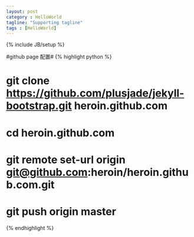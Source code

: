 ```yaml
---
layout: post
category : HelloWorld
tagline: "Supporting tagline"
tags : [HelloWorld]
---
```

{% include JB/setup %}

#github page 配置#
{% highlight python %}
# git clone https://github.com/plusjade/jekyll-bootstrap.git heroin.github.com
# cd heroin.github.com
# git remote set-url origin git@github.com:heroin/heroin.github.com.git
# git push origin master
{% endhighlight %}
